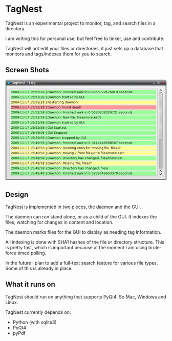 # TagNest #
TagNest is an experimental project to monitor, tag, and search files in a directory.

I am writing this for personal use, but feel free to tinker, use and contribute.

TagNest will not edit your files or directories, it just sets up a database that monitors and tags/indexes them for you to search.

## Screen Shots ##

![v0.1 Log Window](http://github.com/jmhobbs/TagNest/raw/master/screens/0.1/log.jpg)

## Design ##

TagNest is implemented in two pieces, the daemon and the GUI.

The daemon can run stand alone, or as a child of the GUI. It indexes the files, watching for changes in content and location.

The daemon marks files for the GUI to display as needing tag information.

All indexing is done with SHA1 hashes of the file or directory structure. This is pretty fast, which is important because at the moment I am using brute-force timed polling.

In the future I plan to add a full-text search feature for various file types. Some of this is already in place.

## What it runs on ##
TagNest should run on anything that supports PyQt4. So Mac, Windows and Linux.

TagNest currently depends on:

  - Python (with sqlite3)
  - PyQt4
  - pyPdf